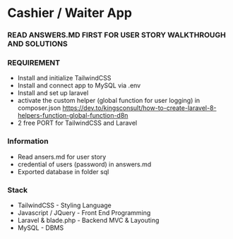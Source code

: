 # Cashier / Waiter App

### READ ANSWERS.MD FIRST FOR USER STORY WALKTHROUGH AND SOLUTIONS

### REQUIREMENT
* Install and initialize TailwindCSS
* Install and connect app to MySQL via .env
* Install and set up laravel
* activate the custom helper (global function for user logging) in composer.json https://dev.to/kingsconsult/how-to-create-laravel-8-helpers-function-global-function-d8n
* 2 free PORT for TailwindCSS and Laravel

### Information
* Read ansers.md for user story
* credential of users (password) in answers.md 
* Exported database in folder sql

### Stack
* TailwindCSS - Styling Language
* Javascript / JQuery - Front End Programming
* Laravel & blade.php - Backend MVC & Layouting
* MySQL - DBMS

